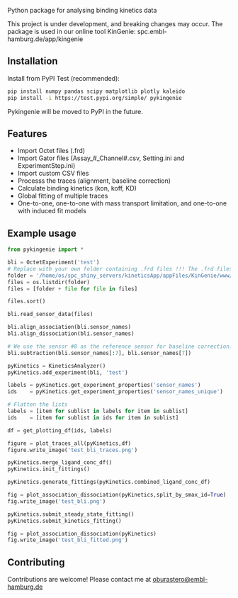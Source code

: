 Python package for analysing binding kinetics data 

This project is under development, and breaking changes may occur.
The package is used in our online tool KinGenie: spc.embl-hamburg.de/app/kingenie

## Installation 

Install from PyPI Test (recommended):

```bash
pip install numpy pandas scipy matplotlib plotly kaleido
pip install -i https://test.pypi.org/simple/ pykingenie
```

Pykingenie will be moved to PyPI in the future.

## Features

- Import Octet files (.frd)
- Import Gator files (Assay_#_Channel#.csv, Setting.ini and ExperimentStep.ini)
- Import custom CSV files 
- Processs the traces (alignment, baseline correction)
- Calculate binding kinetics (kon, koff, KD)
- Global fitting of multiple traces
- One-to-one, one-to-one with mass transport limitation, and one-to-one with induced fit models

## Example usage

```python
from pykingenie import *

bli = OctetExperiment('test')
# Replace with your own folder containing .frd files !!! The .frd files can be exported from the Octet software
folder = '/home/os/spc_shiny_servers/kineticsApp/appFiles/KinGenie/www/test_bli_folder/'
files = os.listdir(folder)
files = [folder + file for file in files]

files.sort()

bli.read_sensor_data(files)

bli.align_association(bli.sensor_names)
bli.align_dissociation(bli.sensor_names)

# We use the sensor #8 as the reference sensor for baseline correction. Remember than python indexing starts at 0.
bli.subtraction(bli.sensor_names[:7], bli.sensor_names[7])

pyKinetics = KineticsAnalyzer()
pyKinetics.add_experiment(bli, 'test')

labels = pyKinetics.get_experiment_properties('sensor_names')
ids    = pyKinetics.get_experiment_properties('sensor_names_unique')

# Flatten the lists
labels = [item for sublist in labels for item in sublist]
ids    = [item for sublist in ids for item in sublist]

df = get_plotting_df(ids, labels)

figure = plot_traces_all(pyKinetics,df)
figure.write_image('test_bli_traces.png')

pyKinetics.merge_ligand_conc_df()
pyKinetics.init_fittings()

pyKinetics.generate_fittings(pyKinetics.combined_ligand_conc_df)

fig = plot_association_dissociation(pyKinetics,split_by_smax_id=True)
fig.write_image('test_bli.png')

pyKinetics.submit_steady_state_fitting()
pyKinetics.submit_kinetics_fitting()

fig = plot_association_dissociation(pyKinetics)
fig.write_image('test_bli_fitted.png')

```

## Contributing

Contributions are welcome! Please contact me at oburastero@embl-hamburg.de